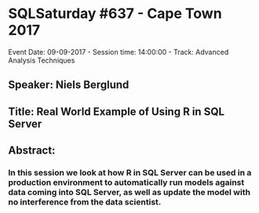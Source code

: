 # SQLSaturday #637 - Cape Town 2017
Event Date: 09-09-2017 - Session time: 14:00:00 - Track: Advanced Analysis Techniques
## Speaker: Niels Berglund
## Title: Real World Example of Using R in SQL Server
## Abstract:
### In this session we look at how R in SQL Server can be used in a production environment to automatically run models against data coming into SQL Server, as well as update the model with no interference from the data scientist.
